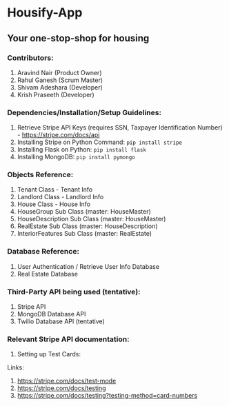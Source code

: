 # Housify-App

## Your one-stop-shop for housing

### Contributors:

1.  Aravind Nair (Product Owner)
2.  Rahul Ganesh (Scrum Master)
3.  Shivam Adeshara (Developer)
4.  Krish Praseeth (Developer)

### Dependencies/Installation/Setup Guidelines:

1.  Retrieve Stripe API Keys (requires SSN, Taxpayer Identification Number) - https://stripe.com/docs/api
2.  Installing Stripe on Python Command: `pip install stripe`
3.  Installing Flask on Python: `pip install flask`
4.  Installing MongoDB: `pip install pymongo`

### Objects Reference:

1.  Tenant Class - Tenant Info
2.  Landlord Class - Landlord Info
3.  House Class - House Info
4.  HouseGroup Sub Class (master: HouseMaster)
5.  HouseDescription Sub Class (master: HouseMaster)
6.  RealEstate Sub Class (master: HouseDescription)
7.  InteriorFeatures Sub Class (master: RealEstate)

### Database Reference:

1.  User Authentication / Retrieve User Info Database
2.  Real Estate Database

### Third-Party API being used (tentative):

1.  Stripe API
2.  MongoDB Database API
3.  Twilio Database API (tentative)

### Relevant Stripe API documentation:

1.  Setting up Test Cards:

Links:

1. https://stripe.com/docs/test-mode
2. https://stripe.com/docs/testing
3. https://stripe.com/docs/testing?testing-method=card-numbers
